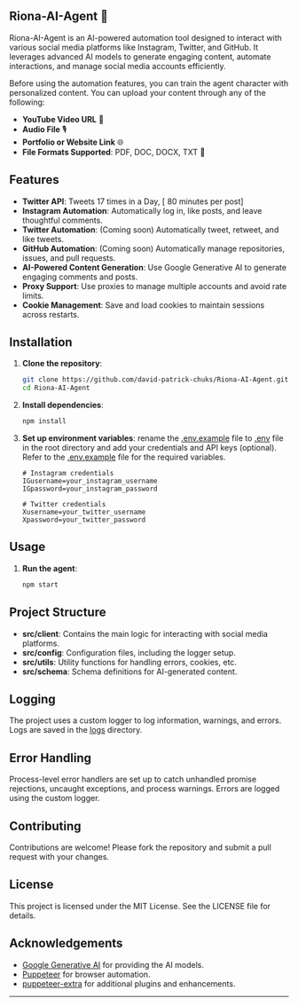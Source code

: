 ## Riona-AI-Agent 🌸

Riona-AI-Agent is an AI-powered automation tool designed to interact with various social media platforms like Instagram, Twitter, and GitHub. It leverages advanced AI models to generate engaging content, automate interactions, and manage social media accounts efficiently.


Before using the automation features, you can train the agent character with personalized content. You can upload your content through any of the following:

- **YouTube Video URL** 🎥
- **Audio File** 🎙️
- **Portfolio or Website Link** 🌐
- **File Formats Supported**: PDF, DOC, DOCX, TXT 📄

## Features
- **Twitter API**: Tweets 17 times in a Day, [ 80 minutes per post]
- **Instagram Automation**: Automatically log in, like posts, and leave thoughtful comments.
- **Twitter Automation**: (Coming soon) Automatically tweet, retweet, and like tweets.
- **GitHub Automation**: (Coming soon) Automatically manage repositories, issues, and pull requests.
- **AI-Powered Content Generation**: Use Google Generative AI to generate engaging comments and posts.
- **Proxy Support**: Use proxies to manage multiple accounts and avoid rate limits.
- **Cookie Management**: Save and load cookies to maintain sessions across restarts.

## Installation

1. **Clone the repository**:
    ```sh
    git clone https://github.com/david-patrick-chuks/Riona-AI-Agent.git
    cd Riona-AI-Agent
    ```

2. **Install dependencies**:
    ```sh
    npm install
    ```

3. **Set up environment variables**:
    rename the [.env.example](http://_vscodecontentref_/1) file to  [.env](http://_vscodecontentref_/1)  file in the root directory and add your credentials and API keys (optional). Refer to the [.env.example](http://_vscodecontentref_/2) file for the required variables.
    ```dotenv
    # Instagram credentials
    IGusername=your_instagram_username
    IGpassword=your_instagram_password

    # Twitter credentials
    Xusername=your_twitter_username
    Xpassword=your_twitter_password

    ```

## Usage

1. **Run the agent**:
    ```sh
    npm start
    ```

<!-- 2. **Run the Twitter agent** (Coming soon):
    ```sh
    npm run start:twitter
    ```

3. **Run the GitHub agent** (Coming soon):
    ```sh
    npm run start:github
    ``` -->

## Project Structure

- **src/client**: Contains the main logic for interacting with social media platforms.
- **src/config**: Configuration files, including the logger setup.
- **src/utils**: Utility functions for handling errors, cookies, etc.
- **src/schema**: Schema definitions for AI-generated content.

## Logging

The project uses a custom logger to log information, warnings, and errors. Logs are saved in the [logs](http://_vscodecontentref_/3) directory.

## Error Handling

Process-level error handlers are set up to catch unhandled promise rejections, uncaught exceptions, and process warnings. Errors are logged using the custom logger.

## Contributing

Contributions are welcome! Please fork the repository and submit a pull request with your changes.

## License

This project is licensed under the MIT License. See the LICENSE file for details.

## Acknowledgements

- [Google Generative AI](https://ai.google/tools/) for providing the AI models.
- [Puppeteer](https://github.com/puppeteer/puppeteer) for browser automation.
- [puppeteer-extra](https://github.com/berstend/puppeteer-extra) for additional plugins and enhancements.

---


